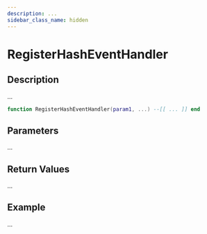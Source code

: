 ```yaml
---
description: ...
sidebar_class_name: hidden
---
```


# RegisterHashEventHandler

## Description

...

```lua
function RegisterHashEventHandler(param1, ...) --[[ ... ]] end
```

## Parameters

...

## Return Values

...

## Example

...

